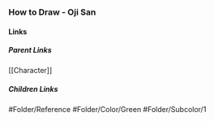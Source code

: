 ### How to Draw - Oji San
#### Links
##### Parent Links
[[Character]]
##### Children Links
#Folder/Reference
#Folder/Color/Green
#Folder/Subcolor/1
